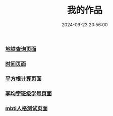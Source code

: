 ﻿---
title: 我的作品
date: 2024-09-23 20:56:00
categories: 
 - 我的作品
sticky: 100
---


### [地铁查询页面](/zy/dt/index.html)
### [时间页面](/2024/11/01/我的作品/时间页面/)
### [平方根计算页面](/2024/11/03/我的作品/平方根计算/)
### [李均宇班级学号页面](/zy/jy/index.html)
### [mbti人格测试页面](/zy/mbti/index.html)
